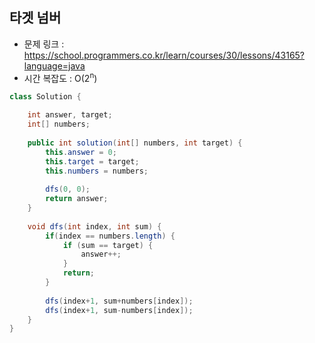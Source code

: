 ## 타겟 넘버
* 문제 링크 : https://school.programmers.co.kr/learn/courses/30/lessons/43165?language=java
* 시간 복잡도 : O(2<sup>n</sup>)
```Java
class Solution {

    int answer, target;
    int[] numbers;
    
    public int solution(int[] numbers, int target) {
        this.answer = 0;
        this.target = target;
        this.numbers = numbers;
        
        dfs(0, 0); 
        return answer;
    }
    
    void dfs(int index, int sum) {
        if(index == numbers.length) {
            if (sum == target) {
                answer++;
            }
            return;
        }
        
        dfs(index+1, sum+numbers[index]);
        dfs(index+1, sum-numbers[index]);
    }
}
```
